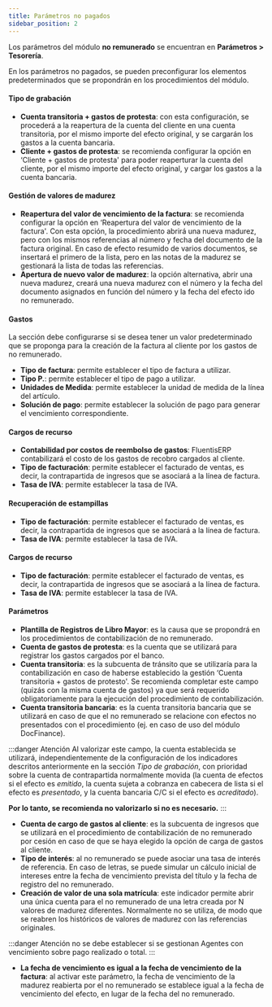 ```yaml
---
title: Parámetros no pagados
sidebar_position: 2
---
```


Los parámetros del módulo **no remunerado** se encuentran en **Parámetros > Tesorería**.

En los parámetros no pagados, se pueden preconfigurar los elementos predeterminados que se propondrán en los procedimientos del módulo.

#### Tipo de grabación
- **Cuenta transitoria + gastos de protesta**: con esta configuración, se procederá a la reapertura de la cuenta del cliente en una cuenta transitoria, por el mismo importe del efecto original, y se cargarán los gastos a la cuenta bancaria.  
- **Cliente + gastos de protesta**: se recomienda configurar la opción en ‘Cliente + gastos de protesta' para poder reaperturar la cuenta del cliente, por el mismo importe del efecto original, y cargar los gastos a la cuenta bancaria.  

#### Gestión de valores de madurez
- **Reapertura del valor de vencimiento de la factura**: se recomienda configurar la opción en ‘Reapertura del valor de vencimiento de la factura'. Con esta opción, la procedimiento abrirá una nueva madurez, pero con los mismos referencias al número y fecha del documento de la factura original. En caso de efecto resumido de varios documentos, se insertará el primero de la lista, pero en las notas de la madurez se gestionará la lista de todas las referencias.  
- **Apertura de nuevo valor de madurez**: la opción alternativa, abrir una nueva madurez, creará una nueva madurez con el número y la fecha del documento asignados en función del número y la fecha del efecto ido no remunerado. 

#### Gastos  

La sección debe configurarse si se desea tener un valor predeterminado que se proponga para la creación de la factura al cliente por los gastos de no remunerado.

- **Tipo de factura**: permite establecer el tipo de factura a utilizar.  
- **Tipo P.**: permite establecer el tipo de pago a utilizar.  
- **Unidades de Medida**: permite establecer la unidad de medida de la línea del artículo.  
- **Solución de pago**: permite establecer la solución de pago para generar el vencimiento correspondiente.  

#### Cargos de recurso
- **Contabilidad por costos de reembolso de gastos**: FluentisERP contabilizará el costo de los gastos de recobro cargados al cliente.  
- **Tipo de facturación**: permite establecer el facturado de ventas, es decir, la contrapartida de ingresos que se asociará a la línea de factura.  
- **Tasa de IVA**: permite establecer la tasa de IVA. 

#### Recuperación de estampillas 
- **Tipo de facturación**: permite establecer el facturado de ventas, es decir, la contrapartida de ingresos que se asociará a la línea de factura.  
- **Tasa de IVA**: permite establecer la tasa de IVA. 

#### Cargos de recurso
- **Tipo de facturación**: permite establecer el facturado de ventas, es decir, la contrapartida de ingresos que se asociará a la línea de factura.  
- **Tasa de IVA**: permite establecer la tasa de IVA. 

#### Parámetros  
- **Plantilla de Registros de Libro Mayor**: es la causa que se propondrá en los procedimientos de contabilización de no remunerado.  
- **Cuenta de gastos de protesta**: es la cuenta que se utilizará para registrar los gastos cargados por el banco.  
- **Cuenta transitoria**: es la subcuenta de tránsito que se utilizaría para la contabilización en caso de haberse establecido la gestión ‘Cuenta transitoria + gastos de protesto'. Se recomienda completar este campo (quizás con la misma cuenta de gastos) ya que será requerido obligatoriamente para la ejecución del procedimiento de contabilización.  
- **Cuenta transitoria bancaria**: es la cuenta transitoria bancaria que se utilizará en caso de que el no remunerado se relacione con efectos no presentados con el procedimiento (ej. en caso de uso del módulo DocFinance). 

:::danger Atención 
Al valorizar este campo, la cuenta establecida se utilizará, independientemente de la configuración de los indicadores descritos anteriormente en la sección *Tipo de grabación*, con prioridad sobre la cuenta de contrapartida normalmente movida (la cuenta de efectos si el efecto es *emitido*, la cuenta sujeta a cobranza en cabecera de lista si el efecto es *presentado*, y la cuenta bancaria C/C si el efecto es *acreditado*).

**Por lo tanto, se recomienda no valorizarlo si no es necesario.**
:::

- **Cuenta de cargo de gastos al cliente**: es la subcuenta de ingresos que se utilizará en el procedimiento de contabilización de no remunerado por cesión en caso de que se haya elegido la opción de carga de gastos al cliente.  
- **Tipo de interés**: al no remunerado se puede asociar una tasa de interés de referencia. En caso de letras, se puede simular un cálculo inicial de intereses entre la fecha de vencimiento prevista del título y la fecha de registro del no remunerado.  
- **Creación de valor de una sola matrícula**: este indicador permite abrir una única cuenta para el no remunerado de una letra creada por N valores de madurez diferentes. Normalmente no se utiliza, de modo que se reabren los históricos de valores de madurez con las referencias originales.

:::danger Atención 
no se debe establecer si se gestionan Agentes con vencimiento sobre pago realizado o total.
:::

- **La fecha de vencimiento es igual a la fecha de vencimiento de la factura**: al activar este parámetro, la fecha de vencimiento de la madurez reabierta por el no remunerado se establece igual a la fecha de vencimiento del efecto, en lugar de la fecha del no remunerado.